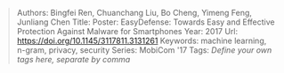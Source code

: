 > Authors: Bingfei Ren, Chuanchang Liu, Bo Cheng, Yimeng Feng, Junliang Chen
> Title: Poster: EasyDefense: Towards Easy and Effective Protection Against Malware for Smartphones
> Year: 2017
> Url: https://doi.org/10.1145/3117811.3131261
> Keywords: machine learning, n-gram, privacy, security
> Series: MobiCom '17
> Tags: *Define your own tags here, separate by comma*